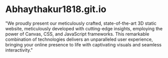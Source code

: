 # Abhaythakur1818.git.io

"We proudly present our meticulously crafted, state-of-the-art 3D static website, meticulously developed with cutting-edge insights, employing the power of Canvas, CSS, and JavaScript frameworks. This remarkable combination of technologies delivers an unparalleled user experience, bringing your online presence to life with captivating visuals and seamless interactivity."
